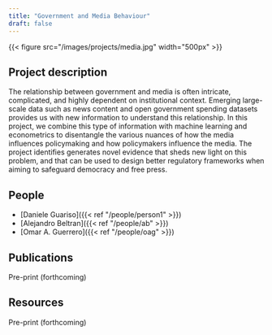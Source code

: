 ```yaml
---
title: "Government and Media Behaviour"
draft: false
---
```


{{< figure src="/images/projects/media.jpg" width="500px" >}}

## Project description

The relationship between government and media is often intricate, complicated, and highly dependent on institutional context.
Emerging large-scale data such as news content and open government spending datasets provides us with new information to understand this relationship.
In this project, we combine this type of information with machine learning and econometrics to disentangle the various nuances of how the media influences policymaking and how policymakers influence the media. 
The project identifies generates novel evidence that sheds new light on this problem, and that can be used to design better regulatory frameworks when aiming to safeguard democracy and free press.


## People
* [Daniele Guariso]({{< ref "/people/person1" >}}) 
* [Alejandro Beltran]({{< ref "/people/ab" >}}) 
* [Omar A. Guerrero]({{< ref "/people/oag" >}}) 

## Publications

Pre-print (forthcoming)


## Resources

Pre-print (forthcoming)
